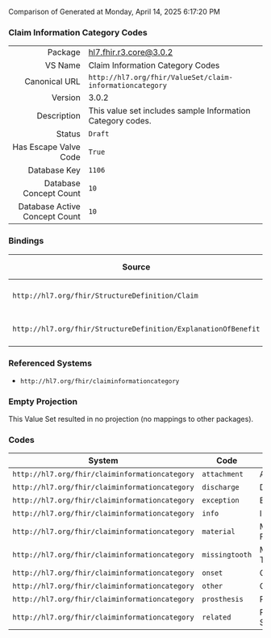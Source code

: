 Comparison of 
Generated at Monday, April 14, 2025 6:17:20 PM

### Claim Information Category Codes

|      |     |
| ---: | --- |
| Package | hl7.fhir.r3.core@3.0.2 |
| VS Name | Claim Information Category Codes |
| Canonical URL | `http://hl7.org/fhir/ValueSet/claim-informationcategory` |
| Version | 3.0.2 |
| Description | This value set includes sample Information Category codes. |
| Status | `Draft` |
| Has Escape Valve Code | `True` |
| Database Key | `1106` |
| Database Concept Count | `10` |
| Database Active Concept Count | `10` |
### Bindings

| Source | Element | Binding | Strength | Element Short |
| ------ | ------- | ------- | -------- | ------------- |
| `http://hl7.org/fhir/StructureDefinition/Claim` | `Claim.information.category` | `http://hl7.org/fhir/ValueSet/claim-informationcategory` | `Example` | General class of information |
| `http://hl7.org/fhir/StructureDefinition/ExplanationOfBenefit` | `ExplanationOfBenefit.information.category` | `http://hl7.org/fhir/ValueSet/claim-informationcategory` | `Example` | General class of information |

### Referenced Systems

* `http://hl7.org/fhir/claiminformationcategory`
### Empty Projection

This Value Set resulted in no projection (no mappings to other packages).

### Codes

| System | Code | Display |
| ------ | ---- | ------- |
| `http://hl7.org/fhir/claiminformationcategory` | `attachment` | Attachment |
| `http://hl7.org/fhir/claiminformationcategory` | `discharge` | Discharge |
| `http://hl7.org/fhir/claiminformationcategory` | `exception` | Exception |
| `http://hl7.org/fhir/claiminformationcategory` | `info` | Information |
| `http://hl7.org/fhir/claiminformationcategory` | `material` | Materials Forwarded |
| `http://hl7.org/fhir/claiminformationcategory` | `missingtooth` | Missing Tooth |
| `http://hl7.org/fhir/claiminformationcategory` | `onset` | Onset |
| `http://hl7.org/fhir/claiminformationcategory` | `other` | Other |
| `http://hl7.org/fhir/claiminformationcategory` | `prosthesis` | Prosthesis |
| `http://hl7.org/fhir/claiminformationcategory` | `related` | Related Services |
